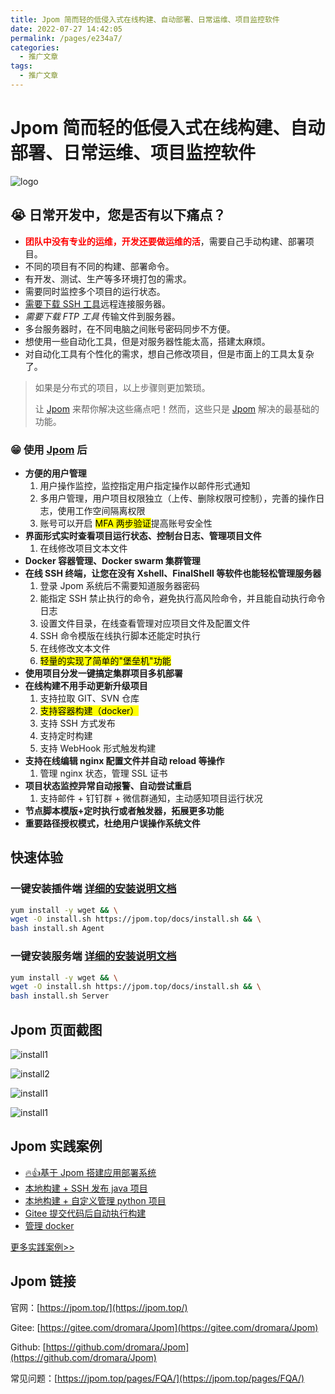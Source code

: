 ```yaml
---
title: Jpom 简而轻的低侵入式在线构建、自动部署、日常运维、项目监控软件
date: 2022-07-27 14:42:05
permalink: /pages/e234a7/
categories:
  - 推广文章
tags:
  - 推广文章
---
```

# Jpom 简而轻的低侵入式在线构建、自动部署、日常运维、项目监控软件


![logo](https://jpom.top/images/logo/jpom_logo_big.svg)

## 😭 日常开发中，您是否有以下痛点？

- <font color="red">**团队中没有专业的运维，开发还要做运维的活**</font>，需要自己手动构建、部署项目。
- 不同的项目有不同的构建、部署命令。
- 有开发、测试、生产等多环境打包的需求。
- 需要同时监控多个项目的运行状态。
- <u>需要下载 SSH 工具</u>远程连接服务器。
- *需要下载 FTP 工具* 传输文件到服务器。
- 多台服务器时，在不同电脑之间账号密码同步不方便。
- 想使用一些自动化工具，但是对服务器性能太高，搭建太麻烦。
- 对自动化工具有个性化的需求，想自己修改项目，但是市面上的工具太复杂了。

> 如果是分布式的项目，以上步骤则更加繁琐。
>
> 让 [Jpom](https://gitee.com/dromara/Jpom) 来帮你解决这些痛点吧！然而，这些只是 [Jpom](https://gitee.com/dromara/Jpom) 解决的最基础的功能。

### 😁 使用 [Jpom](https://gitee.com/dromara/Jpom) 后

- **方便的用户管理**
	1. 用户操作监控，监控指定用户指定操作以邮件形式通知
	2. 多用户管理，用户项目权限独立（上传、删除权限可控制），完善的操作日志，使用工作空间隔离权限
	3. 账号可以开启 <mark>MFA 两步验证</mark>提高账号安全性
- **界面形式实时查看项目运行状态、控制台日志、管理项目文件**
	1. 在线修改项目文本文件
- **Docker 容器管理、Docker swarm 集群管理** 
- **在线 SSH 终端，让您在没有 Xshell、FinalShell 等软件也能轻松管理服务器**
	1. 登录 Jpom 系统后不需要知道服务器密码
	2. 能指定 SSH 禁止执行的命令，避免执行高风险命令，并且能自动执行命令日志
	3. 设置文件目录，在线查看管理对应项目文件及配置文件
	4. SSH 命令模版在线执行脚本还能定时执行
	5. 在线修改文本文件
	6. <mark>轻量的实现了简单的"堡垒机"功能</mark>
- **使用项目分发一键搞定集群项目多机部署**
- **在线构建不用手动更新升级项目** 
	1. 支持拉取 GIT、SVN 仓库
	2. <mark>支持容器构建（docker）</mark>
	3. 支持 SSH 方式发布
	4. 支持定时构建
	5. 支持 WebHook 形式触发构建
- **支持在线编辑 nginx 配置文件并自动 reload 等操作** 
	1. 管理 nginx 状态，管理 SSL 证书
- **项目状态监控异常自动报警、自动尝试重启**
	1. 支持邮件 + 钉钉群 + 微信群通知，主动感知项目运行状况
- **节点脚本模版+定时执行或者触发器，拓展更多功能**
- **重要路径授权模式，杜绝用户误操作系统文件**


## 快速体验

### 一键安装插件端 [详细的安装说明文档](https://jpom.top/pages/install/)


```bash
yum install -y wget && \
wget -O install.sh https://jpom.top/docs/install.sh && \
bash install.sh Agent
```

### 一键安装服务端 [详细的安装说明文档](https://jpom.top/pages/install/)


```bash
yum install -y wget && \
wget -O install.sh https://jpom.top/docs/install.sh && \
bash install.sh Server
```

## Jpom 页面截图

![install1](https://jpom.top/images/tutorial/project_dsl_java/inits1.png)

![install2](https://jpom.top/images/tutorial/project_dsl_java/inits2.png)

![install1](https://jpom.top/images/tutorial/project_dsl_java/inita1.png)

![install1](https://jpom.top/images/tutorial/monitor-notice/img13.png)

## Jpom 实践案例

- [🔥👍基于 Jpom 搭建应用部署系统](https://jpom.top/pages/practice/simple-solution-01/)
- [本地构建 + SSH 发布 java 项目](https://jpom.top/pages/practice/build-java-ssh-release/)
- [本地构建 + 自定义管理 python 项目](https://jpom.top/pages/practice/project-dsl-python/)
- [Gitee 提交代码后自动执行构建](https://jpom.top/pages/practice/gitee-webhook-trigger-build/)
- [管理 docker](https://jpom.top/pages/practice/docker-cli/)

[更多实践案例>>](https://jpom.top/pages/practice/)

## Jpom 链接

官网：[https://jpom.top/](https://jpom.top/)

Gitee: [https://gitee.com/dromara/Jpom](https://gitee.com/dromara/Jpom)

Github: [https://github.com/dromara/Jpom](https://github.com/dromara/Jpom)

常见问题：[https://jpom.top/pages/FQA/](https://jpom.top/pages/FQA/)
